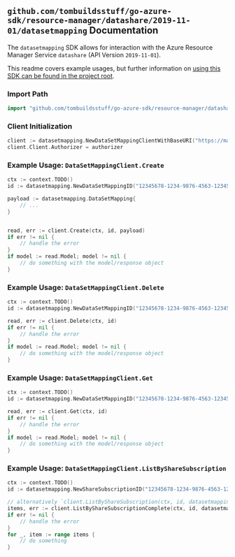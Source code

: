 
## `github.com/tombuildsstuff/go-azure-sdk/resource-manager/datashare/2019-11-01/datasetmapping` Documentation

The `datasetmapping` SDK allows for interaction with the Azure Resource Manager Service `datashare` (API Version `2019-11-01`).

This readme covers example usages, but further information on [using this SDK can be found in the project root](https://github.com/tombuildsstuff/go-azure-sdk/tree/main/docs).

### Import Path

```go
import "github.com/tombuildsstuff/go-azure-sdk/resource-manager/datashare/2019-11-01/datasetmapping"
```


### Client Initialization

```go
client := datasetmapping.NewDataSetMappingClientWithBaseURI("https://management.azure.com")
client.Client.Authorizer = authorizer
```


### Example Usage: `DataSetMappingClient.Create`

```go
ctx := context.TODO()
id := datasetmapping.NewDataSetMappingID("12345678-1234-9876-4563-123456789012", "example-resource-group", "accountValue", "shareSubscriptionValue", "dataSetMappingValue")

payload := datasetmapping.DataSetMapping{
	// ...
}


read, err := client.Create(ctx, id, payload)
if err != nil {
	// handle the error
}
if model := read.Model; model != nil {
	// do something with the model/response object
}
```


### Example Usage: `DataSetMappingClient.Delete`

```go
ctx := context.TODO()
id := datasetmapping.NewDataSetMappingID("12345678-1234-9876-4563-123456789012", "example-resource-group", "accountValue", "shareSubscriptionValue", "dataSetMappingValue")

read, err := client.Delete(ctx, id)
if err != nil {
	// handle the error
}
if model := read.Model; model != nil {
	// do something with the model/response object
}
```


### Example Usage: `DataSetMappingClient.Get`

```go
ctx := context.TODO()
id := datasetmapping.NewDataSetMappingID("12345678-1234-9876-4563-123456789012", "example-resource-group", "accountValue", "shareSubscriptionValue", "dataSetMappingValue")

read, err := client.Get(ctx, id)
if err != nil {
	// handle the error
}
if model := read.Model; model != nil {
	// do something with the model/response object
}
```


### Example Usage: `DataSetMappingClient.ListByShareSubscription`

```go
ctx := context.TODO()
id := datasetmapping.NewShareSubscriptionID("12345678-1234-9876-4563-123456789012", "example-resource-group", "accountValue", "shareSubscriptionValue")

// alternatively `client.ListByShareSubscription(ctx, id, datasetmapping.DefaultListByShareSubscriptionOperationOptions())` can be used to do batched pagination
items, err := client.ListByShareSubscriptionComplete(ctx, id, datasetmapping.DefaultListByShareSubscriptionOperationOptions())
if err != nil {
	// handle the error
}
for _, item := range items {
	// do something
}
```
